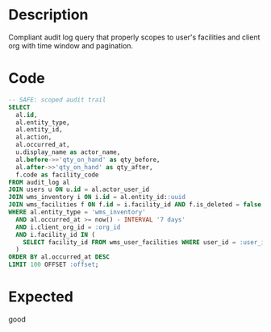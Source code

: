 # Description

Compliant audit log query that properly scopes to user's facilities and client org with time window and pagination.

# Code

```sql
-- SAFE: scoped audit trail
SELECT 
  al.id,
  al.entity_type,
  al.entity_id,
  al.action,
  al.occurred_at,
  u.display_name as actor_name,
  al.before->>'qty_on_hand' as qty_before,
  al.after->>'qty_on_hand' as qty_after,
  f.code as facility_code
FROM audit_log al
JOIN users u ON u.id = al.actor_user_id
JOIN wms_inventory i ON i.id = al.entity_id::uuid
JOIN wms_facilities f ON f.id = i.facility_id AND f.is_deleted = false
WHERE al.entity_type = 'wms_inventory'
  AND al.occurred_at >= now() - INTERVAL '7 days'
  AND i.client_org_id = :org_id
  AND i.facility_id IN (
    SELECT facility_id FROM wms_user_facilities WHERE user_id = :user_id
  )
ORDER BY al.occurred_at DESC
LIMIT 100 OFFSET :offset;
```

# Expected

good